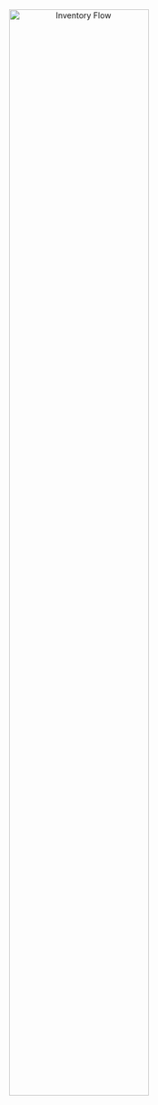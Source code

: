<div style="text-align:center">
  <img width="70%" src="http://take.ms/QxiqV" alt="Inventory Flow"/>
</div>
